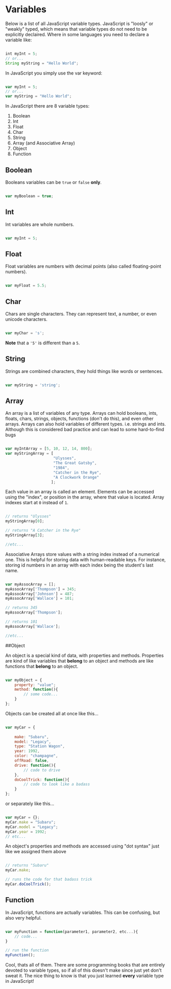 # Variables

Below is a list of all JavaScript variable types.
JavaScript is "loosly" or "weakly" typed, which means
that variable types do not need to be explicitly declaired.
Where in some languages you need to declare a variable like:

```javascript

int myInt = 5;
// or...
String myString = "Hello World";
```

In JavaScript you simply use the var keyword:

```javascript

var myInt = 5;
// or...
var myString = "Hello World";
```

In JavaScript there are 8 variable types:

 1. Boolean
 2. Int
 3. Float
 4. Char
 5. String
 6. Array (and Associative Array)
 7. Object
 8. Function

## Boolean

Booleans variables can be `true` or `false` __only__.

```javascript

var myBoolean = true;
```

## Int

Int variables are whole numbers.

```javascript

var myInt = 5;
```

## Float

Float variables are numbers with decimal points (also called floating-point numbers).

```javascript

var myFloat = 5.5;
```

## Char 

Chars are single characters. They can represent text, a number, or even unicode characters.

```javascript

var myChar = 's';
```
__Note__ that a `'5'` is different than a `5`.

## String

Strings are combined characters, they hold things like words or sentences.

```javascript

var myString = 'string';
```

## Array

An array is a list of variables of any type.
Arrays can hold booleans, ints, floats, chars, strings,
objects, functions (don't do this), and even other arrays.
Arrays can also hold variables of different types.
i.e. strings and ints. Although this is considered bad
practice and can lead to some hard-to-find bugs

```javascript

var myIntArray = [5, 10, 12, 14, 800];
var myStringArray = [
					 "Ulysses",
					 "The Great Gatsby",
					 "1984",
					 "Catcher in the Rye", 
					 "A Clockwork Orange"
					];
```

Each value in an array is called an element. 
Elements can be accessed using the "index",
or position in the array, where that value is
located. Array indexes start at `0` instead of `1`.

```javascript

// returns "Ulysses"
myStringArray[0];

// returns "A Catcher in the Rye"
myStringArray[3];

//etc...
```

Associative Arrays store values with a string index
instead of a numerical one. This is helpful for storing
data with human-readable keys. For instance, storing id
numbers in an array with each index being the student's
last name.

```javascript

var myAssocArray = [];
myAssocArray['Thompson'] = 345;
myAssocArray['Johnson'] = 487;
myAssocArray['Wallace'] = 101;

// returns 345
myAssocArray['Thompson'];

// returns 101
myAssocArray['Wallace'];

//etc...
```
##Object

An object is a special kind of data, with properties and methods.
Properties are kind of like variables that __belong__ to an object and
methods are like functions that __belong__ to an object.

```javascript

var myObject = {
	property: "value";
	method: function(){
		// some code...
	}
};
```

Objects can be created all at once like this...

```javascript

var myCar = {
	
	make: "Subaru",
	model: "Legacy",
	type: "Station Wagon",
	year: 1992,
	color: "champagne",
	offRoad: false,
	drive: function(){
		// code to drive
	},
	doCoolTrick: function(){
		// code to look like a badass
	}
};
```

or separately like this...

```javascript

var myCar = {};
myCar.make = "Subaru";
myCar.model = "Legacy";
myCar.year = 1992;
// etc...
```

An object's properties and methods are
accessed using "dot syntax" just like we 
assigned them above

```javascript

// returns "Subaru"
myCar.make;

// runs the code for that badass trick
myCar.doCoolTrick();
```

## Function

In JavaScript, functions are actually variables.
This can be confusing, but also very helpful.

```javascript

var myFunction = function(parameter1, parameter2, etc...){
	// code...
}

// run the function
myFunction();
```

Cool, thats all of them. There are some programming books
that are entirely devoted to variable types, so if all of 
this doesn't make since just yet don't sweat it. The nice
thing to know is that you just learned __every__ variable type
in JavaScript!
